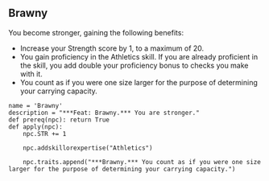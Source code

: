 ## Brawny
You become stronger, gaining the following benefits:

* Increase your Strength score by 1, to a maximum of 20.
* You gain proficiency in the Athletics skill. If you are already proficient in the skill, you add double your proficiency bonus to checks you make with it.
* You count as if you were one size larger for the purpose of determining your carrying capacity.

```
name = 'Brawny'
description = "***Feat: Brawny.*** You are stronger."
def prereq(npc): return True
def apply(npc):
    npc.STR += 1

    npc.addskillorexpertise("Athletics")

    npc.traits.append("***Brawny.*** You count as if you were one size larger for the purpose of determining your carrying capacity.")
```
